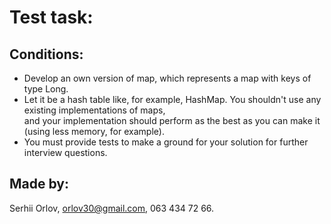 # Test task:

## Conditions:
- Develop an own version of map, which represents a map with keys of type Long.
- Let it be a hash table like, for example, HashMap. You shouldn't use any existing implementations of maps, \
and your implementation should perform as the best as you can make it (using less memory, for example).
- You must provide tests to make a ground for your solution for further interview questions.

## Made by:
Serhii Orlov, orlov30@gmail.com, 063 434 72 66.